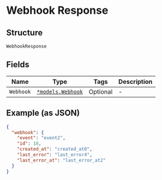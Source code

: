 
# Webhook Response

## Structure

`WebhookResponse`

## Fields

| Name | Type | Tags | Description |
|  --- | --- | --- | --- |
| `Webhook` | [`*models.Webhook`](webhook.md) | Optional | - |

## Example (as JSON)

```json
{
  "webhook": {
    "event": "event2",
    "id": 18,
    "created_at": "created_at0",
    "last_error": "last_error4",
    "last_error_at": "last_error_at2"
  }
}
```

